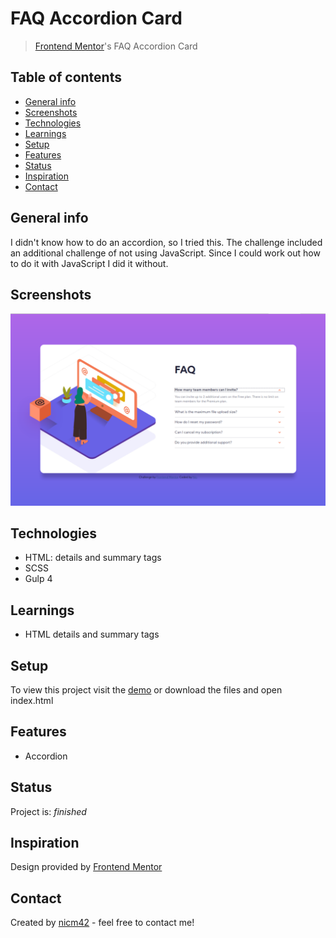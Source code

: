 # FAQ Accordion Card
> [Frontend Mentor](https://www.frontendmentor.io/)'s FAQ Accordion Card

## Table of contents
* [General info](#general-info)
* [Screenshots](#screenshots)
* [Technologies](#technologies)
* [Learnings](#learnings)
* [Setup](#setup)
* [Features](#features)
* [Status](#status)
* [Inspiration](#inspiration)
* [Contact](#contact)

## General info
I didn't know how to do an accordion, so I tried this. The challenge included an additional challenge of not using JavaScript. Since I could work out how to do it with JavaScript I did it without.

## Screenshots
![Screenshot](screenshot.png)

## Technologies
* HTML: details and summary tags
* SCSS
* Gulp 4

## Learnings
* HTML details and summary tags

## Setup
To view this project visit the [demo](https://frontendmentor-faq-accordion.netlify.app/) or download the files and open index.html

## Features
* Accordion

## Status
Project is: _finished_

## Inspiration
Design provided by [Frontend Mentor](https://www.frontendmentor.io/)

## Contact
Created by [nicm42](https://www.twitter.com/nicm4242) - feel free to contact me!

